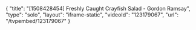 {
    "title": "[1508428454] Freshly Caught Crayfish Salad - Gordon Ramsay",
    "type": "solo",
    "layout": "iframe-static",
    "videoId": "123179067",
    "url": "\/tvpembed\/123179067"
}